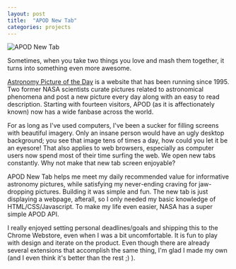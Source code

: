 ```yaml
---
layout: post
title:  "APOD New Tab"
categories: projects
---
```


![APOD New Tab]({{site.url}}/images/apod.png "APOD New Tab")

Sometimes, when you take two things you love and mash them together, it turns into
something even more awesome.

[Astronomy Picture of the Day](http://apod.nasa.gov) is a website that has been running
since 1995. Two former NASA scientists curate pictures related to astronomical phenomena
and post a new picture every day along with an easy to read description. Starting with
fourteen visitors, APOD (as it is affectionately known) now has a wide fanbase across the
world.

For as long as I've used computers, I've been a sucker for filling screens with beautiful
imagery. Only an insane person would have an ugly desktop background; you see that image
tens of times a day, how could you let it be an eyesore! That also applies to web
browsers, especially as computer users now spend most of their time surfing the web.
We open new tabs constantly.  Why not make that new tab screen enjoyable?

APOD New Tab helps me meet my daily recommended value for informative astronomy pictures,
while satisfying my never-ending craving for jaw-dropping pictures. Building it was
simple and fun. The new tab is just displaying a webpage, afterall, so I only needed
my basic knowledge of HTML/CSS/Javascript. To make my life even easier, NASA has a super
simple APOD API.

I really enjoyed setting personal deadlines/goals and shipping this to the Chrome
Webstore, even when I was a bit uncomfortable. It is fun to play with design and iterate
on the product. Even though there are already several extensions that accomplish the same
thing, I'm glad I made my own (and I even think it's better than the rest ;) ).
